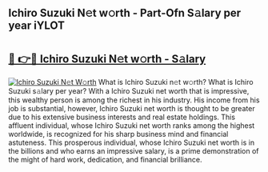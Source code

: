 ## Ichiro Suzuki N𝚎t w𝚘rth - Part-Ofn S𝚊lary per year iYLOT

# <h2><a href="http://gc3lxj.nevu.top/?p=Ichiro+Suzuki">🔗 👉🔴 Ichiro Suzuki N𝚎t w𝚘rth - S𝚊lary</a></h2>

[![Ichiro Suzuki N𝚎t W𝚘rth](https://i.imgur.com/Oavwk0R.jpeg)](http://gc3lxj.nevu.top/?p=Ichiro+Suzuki)
What is Ichiro Suzuki n𝚎t w𝚘rth? What is Ichiro Suzuki s𝚊lary per year?
With a Ichiro Suzuki net worth that is impressive, this wealthy person is among the richest in his industry. His income from his job is substantial, however, Ichiro Suzuki net worth is thought to be greater due to his extensive business interests and real estate holdings. This affluent individual, whose Ichiro Suzuki net worth ranks among the highest worldwide, is recognized for his sharp business mind and financial astuteness. This prosperous individual, whose Ichiro Suzuki net worth is in the billions and who earns an impressive salary, is a prime demonstration of the might of hard work, dedication, and financial brilliance.

